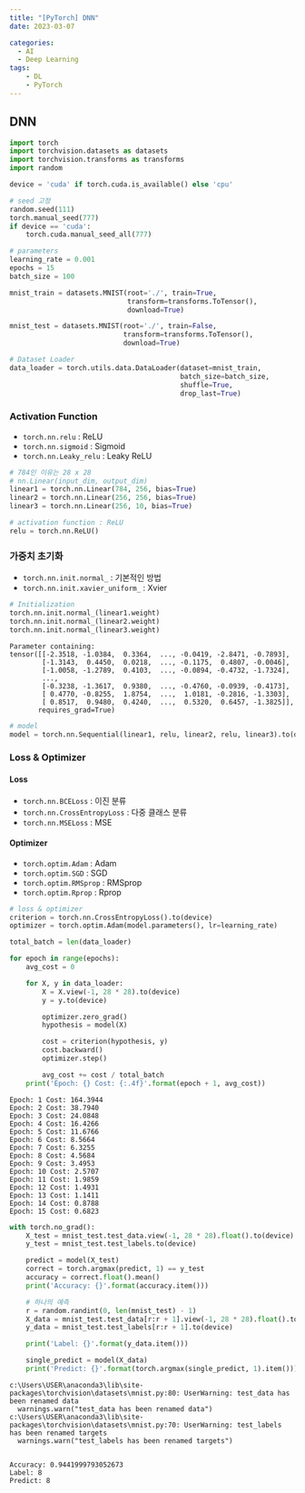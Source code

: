 ```yaml
---
title: "[PyTorch] DNN"
date: 2023-03-07

categories:
  - AI
  - Deep Learning
tags:
    - DL
    - PyTorch
---
```



## DNN


```python
import torch
import torchvision.datasets as datasets
import torchvision.transforms as transforms
import random
```


```python
device = 'cuda' if torch.cuda.is_available() else 'cpu'

# seed 고정
random.seed(111)
torch.manual_seed(777)
if device == 'cuda':
    torch.cuda.manual_seed_all(777)
```


```python
# parameters
learning_rate = 0.001
epochs = 15
batch_size = 100
```


```python
mnist_train = datasets.MNIST(root='./', train=True,
                             transform=transforms.ToTensor(),
                             download=True)

mnist_test = datasets.MNIST(root='./', train=False,
                            transform=transforms.ToTensor(),
                            download=True)
```


```python
# Dataset Loader
data_loader = torch.utils.data.DataLoader(dataset=mnist_train,
                                          batch_size=batch_size,
                                          shuffle=True,
                                          drop_last=True)
```

### Activation Function
- `torch.nn.relu` : ReLU
- `torch.nn.sigmoid` : Sigmoid
- `torch.nn.Leaky_relu` : Leaky ReLU


```python
# 784인 이유는 28 x 28
# nn.Linear(input_dim, output_dim)
linear1 = torch.nn.Linear(784, 256, bias=True)
linear2 = torch.nn.Linear(256, 256, bias=True)
linear3 = torch.nn.Linear(256, 10, bias=True)

# activation function : ReLU
relu = torch.nn.ReLU()
```

### 가중치 초기화
- `torch.nn.init.normal_` : 기본적인 방법
- `torch.nn.init.xavier_uniform_` : Xvier


```python
# Initialization
torch.nn.init.normal_(linear1.weight)
torch.nn.init.normal_(linear2.weight)
torch.nn.init.normal_(linear3.weight)
```




    Parameter containing:
    tensor([[-2.3518, -1.0384,  0.3364,  ..., -0.0419, -2.8471, -0.7893],
            [-1.3143,  0.4450,  0.0218,  ..., -0.1175,  0.4807, -0.0046],
            [-1.0058, -1.2789,  0.4103,  ..., -0.0894, -0.4732, -1.7324],
            ...,
            [-0.3238, -1.3617,  0.9380,  ..., -0.4760, -0.0939, -0.4173],
            [ 0.4770, -0.8255,  1.8754,  ...,  1.0181, -0.2816, -1.3303],
            [ 0.8517,  0.9480,  0.4240,  ...,  0.5320,  0.6457, -1.3825]],
           requires_grad=True)




```python
# model
model = torch.nn.Sequential(linear1, relu, linear2, relu, linear3).to(device)
```

### Loss & Optimizer
#### Loss
- `torch.nn.BCELoss` : 이진 분류
- `torch.nn.CrossEntropyLoss` : 다중 클래스 분류
- `torch.nn.MSELoss` : MSE

#### Optimizer
- `torch.optim.Adam` : Adam
- `torch.optim.SGD` : SGD
- `torch.optim.RMSprop` : RMSprop
- `torch.optim.Rprop` : Rprop


```python
# loss & optimizer
criterion = torch.nn.CrossEntropyLoss().to(device)
optimizer = torch.optim.Adam(model.parameters(), lr=learning_rate)
```


```python
total_batch = len(data_loader)

for epoch in range(epochs):
    avg_cost = 0

    for X, y in data_loader:
        X = X.view(-1, 28 * 28).to(device)
        y = y.to(device)

        optimizer.zero_grad()
        hypothesis = model(X)

        cost = criterion(hypothesis, y)
        cost.backward()
        optimizer.step()

        avg_cost += cost / total_batch
    print('Epoch: {} Cost: {:.4f}'.format(epoch + 1, avg_cost))
```

    Epoch: 1 Cost: 164.3944
    Epoch: 2 Cost: 38.7940
    Epoch: 3 Cost: 24.0848
    Epoch: 4 Cost: 16.4266
    Epoch: 5 Cost: 11.6766
    Epoch: 6 Cost: 8.5664
    Epoch: 7 Cost: 6.3255
    Epoch: 8 Cost: 4.5684
    Epoch: 9 Cost: 3.4953
    Epoch: 10 Cost: 2.5707
    Epoch: 11 Cost: 1.9859
    Epoch: 12 Cost: 1.4931
    Epoch: 13 Cost: 1.1411
    Epoch: 14 Cost: 0.8788
    Epoch: 15 Cost: 0.6823
    


```python
with torch.no_grad():
    X_test = mnist_test.test_data.view(-1, 28 * 28).float().to(device)
    y_test = mnist_test.test_labels.to(device)

    predict = model(X_test)
    correct = torch.argmax(predict, 1) == y_test
    accuracy = correct.float().mean()
    print('Accuracy: {}'.format(accuracy.item()))

    # 하나의 예측
    r = random.randint(0, len(mnist_test) - 1)
    X_data = mnist_test.test_data[r:r + 1].view(-1, 28 * 28).float().to(device)
    y_data = mnist_test.test_labels[r:r + 1].to(device)

    print('Label: {}'.format(y_data.item()))

    single_predict = model(X_data)
    print('Predict: {}'.format(torch.argmax(single_predict, 1).item()))
```

    c:\Users\USER\anaconda3\lib\site-packages\torchvision\datasets\mnist.py:80: UserWarning: test_data has been renamed data
      warnings.warn("test_data has been renamed data")
    c:\Users\USER\anaconda3\lib\site-packages\torchvision\datasets\mnist.py:70: UserWarning: test_labels has been renamed targets
      warnings.warn("test_labels has been renamed targets")
    

    Accuracy: 0.9441999793052673
    Label: 8
    Predict: 8
    
